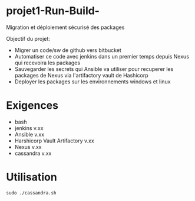 # projet1-Run-Build-
Migration et déploiement sécurisé des packages

Objectif du projet: 

- Migrer un code/sw de github vers bitbucket 
- Automatiser ce code avec jenkins dans un premier temps depuis Nexus qui recevoira les packages 
- Sauvegarder les secrets qui Ansible va utiliser pour recuperer les packages de Nexus via l'artifactory vault de Hashicorp 
- Deployer les packages sur les environnements windows et linux

# Exigences
- bash
- jenkins v.xx
- Ansible v.xx
- Harshicorp Vault Artifactory v.xx
- Nexus v.xx
- cassandra v.xx

# Utilisation
``` 
sudo ./cassandra.sh 
```
